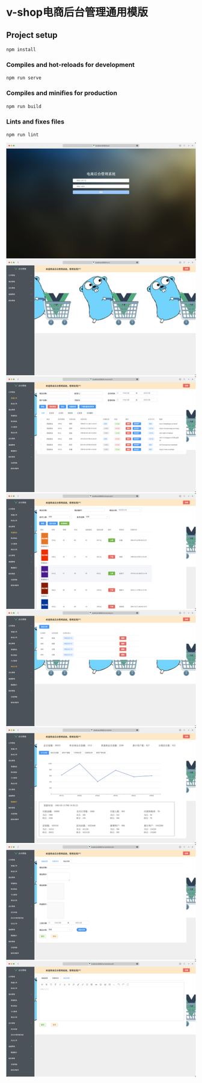 # v-shop电商后台管理通用模版

## Project setup
```
npm install
```
### Compiles and hot-reloads for development
```
npm run serve
```
### Compiles and minifies for production
```
npm run build
```
### Lints and fixes files
```
npm run lint
```

![img](./img/01.png)
![img](./img/02.png)
![img](./img/03.png)
![img](./img/04.png)
![img](./img/05.png)
![img](./img/06.png)
![img](./img/07.png)
![img](./img/08.png)
